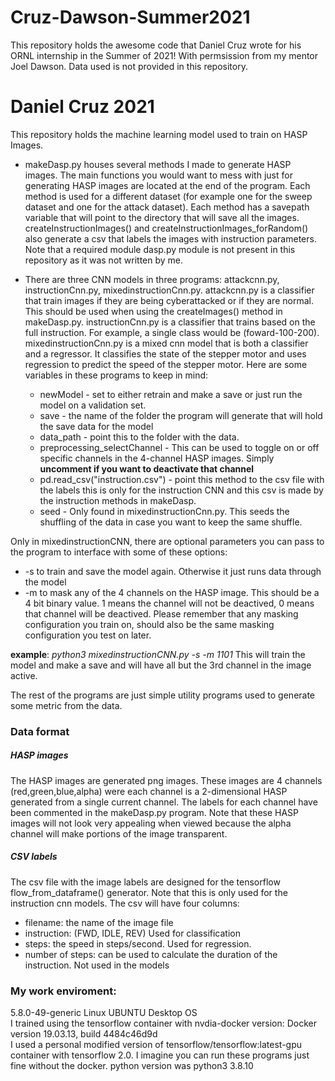 # Cruz-Dawson-Summer2021

This repository holds the awesome code that Daniel Cruz wrote for his ORNL internship in the Summer of 2021!  With permsission from my mentor Joel Dawson.  Data used is not provided in this repository.

# Daniel Cruz 2021
This repository holds the machine learning model used to train on HASP Images.

- makeDasp.py houses several methods I made to generate HASP images.  The main functions you would want to mess with
just for generating HASP images are located at the end of the program.  Each method is used for a different dataset
(for example one for the sweep dataset and one for the attack dataset).  Each method has a savepath variable that will point to 
the directory that will save all the images.  createInstructionImages() and createInstructionImages_forRandom() also generate a 
csv that labels the images with instruction parameters.  Note that a required module dasp.py module is not present in this repository as it was not written by me.

- There are three CNN models in three programs: attackcnn.py, instructionCnn.py, mixedinstructionCnn.py.
attackcnn.py is a classifier that train images if they are being cyberattacked or if they are normal.  This should be used when
using the createImages() method in makeDasp.py.  instructionCnn.py is a classifier that trains based on the full instruction.  For example, a single class would be (foward-100-200).  mixedinstructionCnn.py is a mixed cnn model that is both a classifier and a regressor.  It classifies the state of the stepper motor and uses regression to predict the speed of the stepper motor.  Here are some variables in these programs to keep in mind:
    - newModel - set to either retrain and make a save or just run the model on a validation set.
    - save - the name of the folder the program will generate that will hold the save data for the model
    - data_path - point this to the folder with the data.
    - preprocessing_selectChannel - This can be used to toggle on or off specific channels in the 4-channel HASP images.  Simply **uncomment if you want to deactivate that channel**
    - pd.read_csv("instruction.csv") - point this method to the csv file with the labels this is only for the instruction CNN and this csv is made by the instruction methods in makeDasp.
    - seed - Only found in mixedinstructionCnn.py.  This seeds the shuffling of the data in case you want to keep the same shuffle.
    
Only in mixedinstructionCNN, there are optional parameters you can pass to the program to interface with some of these options:
- -s to train and save the model again.  Otherwise it just runs data through the model
- -m to mask any of the 4 channels on the HASP image.  This should be a 4 bit binary value. 1 means the channel will not be deactived, 0 means that channel will be deactived.  Please remember that any masking configuration you train on, should also be the same masking configuration you test on later.

**example**: _python3 mixedinstructionCNN.py -s -m 1101_
This will train the model and make a save and will have all but the 3rd channel in the image active.


The rest of the programs are just simple utility programs used to generate some metric from the data.  

### Data format
##### HASP images
The HASP images are generated png images.  These images are 4 channels (red,green,blue,alpha) were each channel is a 2-dimensional HASP generated from a single current channel.  The labels for each channel have been commented in the makeDasp.py program.  Note that these HASP images will not look very appealing when viewed because the alpha channel will make portions of the image transparent.

##### CSV labels
The csv file with the image labels are designed for the tensorflow flow_from_dataframe() generator.  Note that this is only used for the instruction cnn models.  The csv will have four columns: 
- filename: the name of the image file
- instruction: (FWD, IDLE, REV) Used for classification
- steps: the speed in steps/second. Used for regression.
- number of steps: can be used to calculate the duration of the instruction. Not used in the models




### My work enviroment:
5.8.0-49-generic Linux UBUNTU Desktop OS\
I trained using the tensorflow container with nvdia-docker version: Docker version 19.03.13, build 4484c46d9d\
I used a personal modified version of tensorflow/tensorflow:latest-gpu container with tensorflow 2.0.  I imagine you can run these programs just fine without the docker.
python version was python3 3.8.10